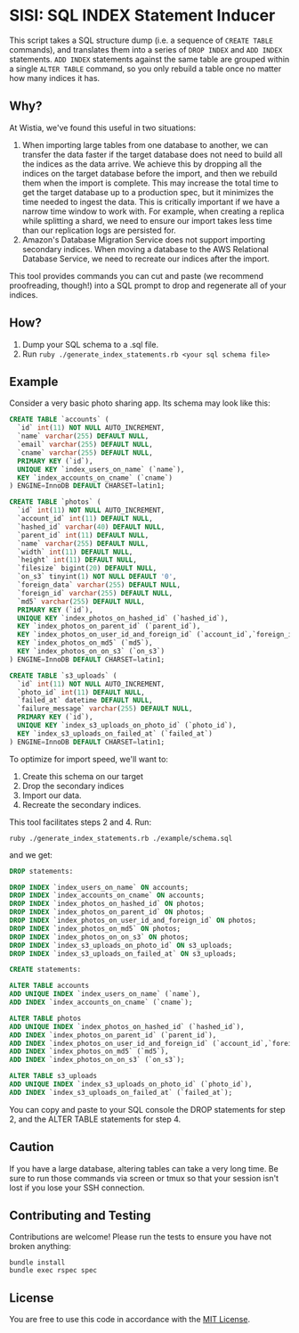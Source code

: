 # SISI: SQL INDEX Statement Inducer

This script takes a SQL structure dump (i.e. a sequence of `CREATE TABLE` commands), and translates them into a series of `DROP INDEX` and `ADD INDEX` statements. `ADD INDEX` statements against the same table are grouped within a single `ALTER TABLE` command, so you only rebuild a table once no matter how many indices it has.

## Why?

At Wistia, we've found this useful in two situations:

1. When importing large tables from one database to another, we can transfer the data faster if the target database does not need to build all the indices as the data arrive. We achieve this by dropping all the indices on the target database before the import, and then we rebuild them when the import is complete. This may increase the total time to get the target database up to a production spec, but it minimizes the time needed to ingest the data. This is critically important if we have a narrow time window to work with. For example, when creating a replica while splitting a shard, we need to ensure our import takes less time than our replication logs are persisted for.
2. Amazon's Database Migration Service does not support importing secondary indices. When moving a database to the AWS Relational Database Service, we need to recreate our indices after the import.

This tool provides commands you can cut and paste (we recommend proofreading, though!) into a SQL prompt to drop and regenerate all of your indices.

## How?

1. Dump your SQL schema to a .sql file.
2. Run `ruby ./generate_index_statements.rb <your sql schema file>`

## Example

Consider a very basic photo sharing app. Its schema may look like this:

``` sql
CREATE TABLE `accounts` (
  `id` int(11) NOT NULL AUTO_INCREMENT,
  `name` varchar(255) DEFAULT NULL,
  `email` varchar(255) DEFAULT NULL,
  `cname` varchar(255) DEFAULT NULL,
  PRIMARY KEY (`id`),
  UNIQUE KEY `index_users_on_name` (`name`),
  KEY `index_accounts_on_cname` (`cname`)
) ENGINE=InnoDB DEFAULT CHARSET=latin1;

CREATE TABLE `photos` (
  `id` int(11) NOT NULL AUTO_INCREMENT,
  `account_id` int(11) DEFAULT NULL,
  `hashed_id` varchar(40) DEFAULT NULL,
  `parent_id` int(11) DEFAULT NULL,
  `name` varchar(255) DEFAULT NULL,
  `width` int(11) DEFAULT NULL,
  `height` int(11) DEFAULT NULL,
  `filesize` bigint(20) DEFAULT NULL,
  `on_s3` tinyint(1) NOT NULL DEFAULT '0',
  `foreign_data` varchar(255) DEFAULT NULL,
  `foreign_id` varchar(255) DEFAULT NULL,
  `md5` varchar(255) DEFAULT NULL,
  PRIMARY KEY (`id`),
  UNIQUE KEY `index_photos_on_hashed_id` (`hashed_id`),
  KEY `index_photos_on_parent_id` (`parent_id`),
  KEY `index_photos_on_user_id_and_foreign_id` (`account_id`,`foreign_id`),
  KEY `index_photos_on_md5` (`md5`),
  KEY `index_photos_on_on_s3` (`on_s3`)
) ENGINE=InnoDB DEFAULT CHARSET=latin1;

CREATE TABLE `s3_uploads` (
  `id` int(11) NOT NULL AUTO_INCREMENT,
  `photo_id` int(11) DEFAULT NULL,
  `failed_at` datetime DEFAULT NULL,
  `failure_message` varchar(255) DEFAULT NULL,
  PRIMARY KEY (`id`),
  UNIQUE KEY `index_s3_uploads_on_photo_id` (`photo_id`),
  KEY `index_s3_uploads_on_failed_at` (`failed_at`)
) ENGINE=InnoDB DEFAULT CHARSET=latin1;
```

To optimize for import speed, we'll want to:

1. Create this schema on our target
2. Drop the secondary indices
3. Import our data.
4. Recreate the secondary indices.

This tool facilitates steps 2 and 4. Run:

`ruby ./generate_index_statements.rb ./example/schema.sql`

and we get:

``` sql
DROP statements:

DROP INDEX `index_users_on_name` ON accounts;
DROP INDEX `index_accounts_on_cname` ON accounts;
DROP INDEX `index_photos_on_hashed_id` ON photos;
DROP INDEX `index_photos_on_parent_id` ON photos;
DROP INDEX `index_photos_on_user_id_and_foreign_id` ON photos;
DROP INDEX `index_photos_on_md5` ON photos;
DROP INDEX `index_photos_on_on_s3` ON photos;
DROP INDEX `index_s3_uploads_on_photo_id` ON s3_uploads;
DROP INDEX `index_s3_uploads_on_failed_at` ON s3_uploads;

CREATE statements:

ALTER TABLE accounts
ADD UNIQUE INDEX `index_users_on_name` (`name`),
ADD INDEX `index_accounts_on_cname` (`cname`);

ALTER TABLE photos
ADD UNIQUE INDEX `index_photos_on_hashed_id` (`hashed_id`),
ADD INDEX `index_photos_on_parent_id` (`parent_id`),
ADD INDEX `index_photos_on_user_id_and_foreign_id` (`account_id`,`foreign_id`),
ADD INDEX `index_photos_on_md5` (`md5`),
ADD INDEX `index_photos_on_on_s3` (`on_s3`);

ALTER TABLE s3_uploads
ADD UNIQUE INDEX `index_s3_uploads_on_photo_id` (`photo_id`),
ADD INDEX `index_s3_uploads_on_failed_at` (`failed_at`);
```

You can copy and paste to your SQL console the DROP statements for step 2, and the ALTER TABLE statements for step 4.

## Caution

If you have a large database, altering tables can take a very long time. Be sure to run those commands via screen or tmux so that your session isn't lost if you lose your SSH connection.

## Contributing and Testing

Contributions are welcome! Please run the tests to ensure you have not broken anything:

```
bundle install
bundle exec rspec spec
```

## License

You are free to use this code in accordance with the [MIT License](LICENSE.md).

